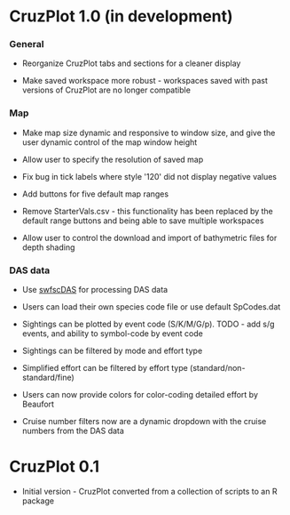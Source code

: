 # CruzPlot 1.0 (in development)

### General

* Reorganize CruzPlot tabs and sections for a cleaner display

* Make saved workspace more robust - workspaces saved with past versions of CruzPlot are no longer compatible

### Map

* Make map size dynamic and responsive to window size, and give the user dynamic control of the map window height

* Allow user to specify the resolution of saved map

* Fix bug in tick labels where style '120' did not display negative values

* Add buttons for five default map ranges

* Remove StarterVals.csv - this functionality has been replaced by the default range buttons and being able to save multiple workspaces

* Allow user to control the download and import of bathymetric files for depth shading

### DAS data

* Use [swfscDAS](https://smwoodman.github.io/swfscDAS/) for processing DAS data

* Users can load their own species code file or use default SpCodes.dat

* Sightings can be plotted by event code (S/K/M/G/p). TODO - add s/g events, and ability to symbol-code by event code

* Sightings can be filtered by mode and effort type

* Simplified effort can be filtered by effort type (standard/non-standard/fine)

* Users can now provide colors for color-coding detailed effort by Beaufort

* Cruise number filters now are a dynamic dropdown with the cruise numbers from the DAS data


# CruzPlot 0.1
* Initial version - CruzPlot converted from a collection of scripts to an R package
